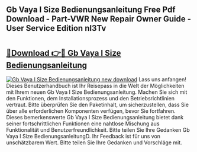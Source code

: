 ## Gb Vaya I Size Bedienungsanleitung Free Pdf Download - Part-VWR New Repair Owner Guide - User Service Edition nl3Tv

# <h2><a href="http://df0nnd.blite.top/?on=Gb+Vaya+I+Size+Bedienungsanleitung">🔗Download 👉🔴 Gb Vaya I Size Bedienungsanleitung</a></h2>

[![Gb Vaya I Size Bedienungsanleitung new download](https://i.imgur.com/lujVjoI.png)](http://df0nnd.blite.top/?on=Gb+Vaya+I+Size+Bedienungsanleitung)
Lass uns anfangen! Dieses Benutzerhandbuch ist Ihr Reisepass in die Welt der Möglichkeiten mit Ihrem neuen Gb Vaya I Size Bedienungsanleitung. Machen Sie sich mit den Funktionen, dem Installationsprozess und den Betriebsrichtlinien vertraut. Bitte überprüfen Sie den Paketinhalt, um sicherzustellen, dass Sie über alle erforderlichen Komponenten verfügen, bevor Sie fortfahren. Dieses bemerkenswerte Gb Vaya I Size Bedienungsanleitung bietet dank seiner fortschrittlichen Funktionen eine nahtlose Mischung aus Funktionalität und Benutzerfreundlichkeit. Bitte teilen Sie Ihre Gedanken Gb Vaya I Size BedienungsanleitungD. Ihr Feedback ist für uns von unschätzbarem Wert. Bitte teilen Sie Ihre Gedanken und Vorschläge mit.
